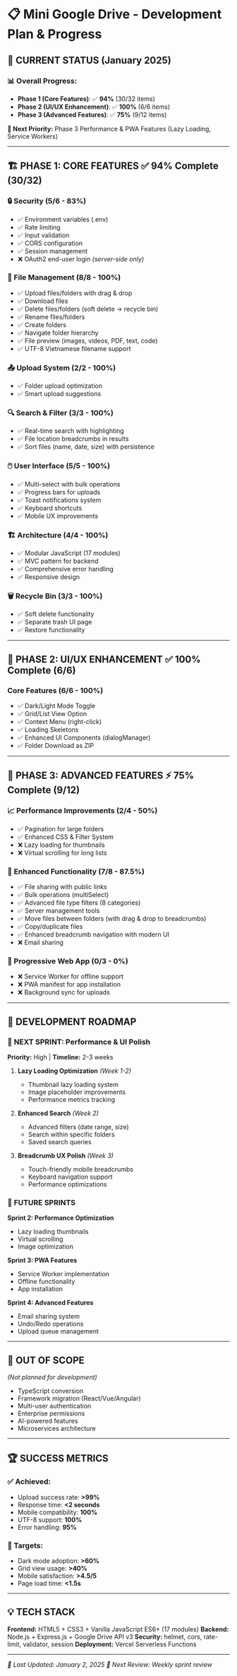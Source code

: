 # 📋 Mini Google Drive - Development Plan & Progress

## 🎯 CURRENT STATUS (January 2025)

### 📊 Overall Progress:
- **Phase 1 (Core Features)**: ✅ **94%** (30/32 items) 
- **Phase 2 (UI/UX Enhancement)**: ✅ **100%** (6/6 items)
- **Phase 3 (Advanced Features)**: ✅ **75%** (9/12 items)

**🎯 Next Priority:** Phase 3 Performance & PWA Features (Lazy Loading, Service Workers)

---

## 🏗️ **PHASE 1: CORE FEATURES** ✅ **94% Complete** (30/32)

### 🔒 Security (5/6 - 83%)
- ✅ Environment variables (.env) 
- ✅ Rate limiting
- ✅ Input validation  
- ✅ CORS configuration
- ✅ Session management
- ❌ OAuth2 end-user login *(server-side only)*

### 📁 File Management (8/8 - 100%)
- ✅ Upload files/folders with drag & drop
- ✅ Download files
- ✅ Delete files/folders (soft delete → recycle bin)
- ✅ Rename files/folders
- ✅ Create folders
- ✅ Navigate folder hierarchy
- ✅ File preview (images, videos, PDF, text, code)
- ✅ UTF-8 Vietnamese filename support

### 📤 Upload System (2/2 - 100%)
- ✅ Folder upload optimization
- ✅ Smart upload suggestions

### 🔍 Search & Filter (3/3 - 100%)
- ✅ Real-time search with highlighting
- ✅ File location breadcrumbs in results
- ✅ Sort files (name, date, size) with persistence

### 🖱️ User Interface (5/5 - 100%)
- ✅ Multi-select with bulk operations
- ✅ Progress bars for uploads
- ✅ Toast notifications system
- ✅ Keyboard shortcuts
- ✅ Mobile UX improvements

### 🏗️ Architecture (4/4 - 100%)
- ✅ Modular JavaScript (17 modules)
- ✅ MVC pattern for backend
- ✅ Comprehensive error handling
- ✅ Responsive design

### 🗑️ Recycle Bin (3/3 - 100%)
- ✅ Soft delete functionality
- ✅ Separate trash UI page
- ✅ Restore functionality

---

## 🎨 **PHASE 2: UI/UX ENHANCEMENT** ✅ **100% Complete** (6/6)

### Core Features (6/6 - 100%)
- ✅ Dark/Light Mode Toggle
- ✅ Grid/List View Option
- ✅ Context Menu (right-click)
- ✅ Loading Skeletons
- ✅ Enhanced UI Components (dialogManager)
- ✅ Folder Download as ZIP

---

## 🚀 **PHASE 3: ADVANCED FEATURES** ⚡ **75% Complete** (9/12)

### 📈 Performance Improvements (2/4 - 50%)
- ✅ Pagination for large folders
- ✅ Enhanced CSS & Filter System
- ❌ Lazy loading for thumbnails
- ❌ Virtual scrolling for long lists

### 🔧 Enhanced Functionality (7/8 - 87.5%)
- ✅ File sharing with public links
- ✅ Bulk operations (multiSelect)
- ✅ Advanced file type filters (8 categories)
- ✅ Server management tools
- ✅ Move files between folders (with drag & drop to breadcrumbs)
- ✅ Copy/duplicate files
- ✅ Enhanced breadcrumb navigation with modern UI
- ❌ Email sharing

### 📱 Progressive Web App (0/3 - 0%)
- ❌ Service Worker for offline support
- ❌ PWA manifest for app installation  
- ❌ Background sync for uploads

---

## 📅 **DEVELOPMENT ROADMAP**

### 🎯 **NEXT SPRINT: Performance & UI Polish**
**Priority:** High | **Timeline:** 2-3 weeks

1. **Lazy Loading Optimization** *(Week 1-2)*
   - Thumbnail lazy loading system
   - Image placeholder improvements
   - Performance metrics tracking

2. **Enhanced Search** *(Week 2)*
   - Advanced filters (date range, size)
   - Search within specific folders
   - Saved search queries

3. **Breadcrumb UX Polish** *(Week 3)*
   - Touch-friendly mobile breadcrumbs
   - Keyboard navigation support
   - Performance optimizations

### 🌟 **FUTURE SPRINTS**

**Sprint 2: Performance Optimization**
- Lazy loading thumbnails
- Virtual scrolling
- Image optimization

**Sprint 3: PWA Features**
- Service Worker implementation
- Offline functionality
- App installation

**Sprint 4: Advanced Features**
- Email sharing system
- Undo/Redo operations
- Upload queue management

---

## 🚫 **OUT OF SCOPE** 
*(Not planned for development)*

- TypeScript conversion
- Framework migration (React/Vue/Angular)
- Multi-user authentication
- Enterprise permissions
- AI-powered features
- Microservices architecture

---

## 🏆 **SUCCESS METRICS**

### ✅ Achieved:
- Upload success rate: **>99%**
- Response time: **<2 seconds**
- Mobile compatibility: **100%**
- UTF-8 support: **100%**
- Error handling: **95%**

### 🎯 Targets:
- Dark mode adoption: **>60%**
- Grid view usage: **>40%**
- Mobile satisfaction: **>4.5/5**
- Page load time: **<1.5s**

---

## 💡 **TECH STACK**

**Frontend:** HTML5 + CSS3 + Vanilla JavaScript ES6+ (17 modules)
**Backend:** Node.js + Express.js + Google Drive API v3
**Security:** helmet, cors, rate-limit, validator, session
**Deployment:** Vercel Serverless Functions

---

*📅 Last Updated: January 2, 2025*
*🔄 Next Review: Weekly sprint review* 